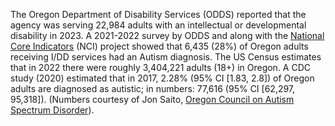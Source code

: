 The Oregon Department of Disability Services (ODDS) reported that the agency was serving 22,984 adults with
an intellectual or developmental disability in 2023. A 2021-2022 survey by ODDS and along with the
[National Core Indicators](https://idd.nationalcoreindicators.org/") (NCI) project showed that
6,435 (28%) of Oregon adults receiving I/DD services had an Autism diagnosis. The US Census estimates that
in 2022 there were roughly 3,404,221 adults (18+) in Oregon. A CDC study (2020) estimated that in 2017,
2.28% (95% CI [1.83, 2.8]) of Oregon adults are diagnosed as autistic; in numbers: 77,616 (95% CI [62,297,
95,318]). (Numbers courtesy of Jon Saito, [Oregon Council on Autism Spectrum Disorder](https://www.orcommissionasd.org)).